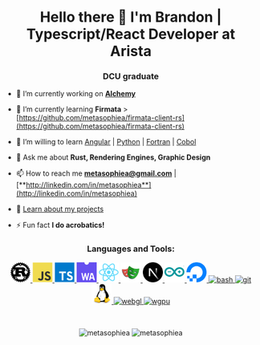 <h1 align="center">Hello there 👋 I'm Brandon | Typescript/React Developer at Arista</h1>
<h3 align="center">DCU graduate</h3>

- 🔭 I’m currently working on [**Alchemy**](https://alchemy.metasophiea.com)

- 🌱 I’m currently learning **Firmata** > [https://github.com/metasophiea/firmata-client-rs](https://github.com/metasophiea/firmata-client-rs)

- 🤝 I’m willing to learn [Angular](https://github.com/angular/angular) | [Python](https://www.python.org) |  [Fortran](https://fortran-lang.org) | [Cobol](https://www.ibm.com/topics/cobol)

- 💬 Ask me about **Rust, Rendering Engines, Graphic Design**

- 📫 How to reach me [**metasophiea@gmail.com**](mailto:metasophiea@gmail.com) | [**http://linkedin.com/in/metasophiea**](http://linkedin.com/in/metasophiea)

- 📄 [Learn about my projects](https://metasophiea.com)
 
- ⚡ Fun fact **I do acrobatics!**

<h3 align="center">Languages and Tools:</h3>
<p align="center">
  <a href="https://www.rust-lang.org" target="_blank" rel="noreferrer"> 
    <img src="https://raw.githubusercontent.com/devicons/devicon/master/icons/rust/rust-original.svg" alt="rust" width="40" height="40"/> 
  </a>
  <a href="https://www.w3schools.com/js/" target="_blank" rel="noreferrer"> 
    <img src="https://raw.githubusercontent.com/devicons/devicon/master/icons/javascript/javascript-original.svg" alt="javascript" width="40" height="40"/> 
  </a>
  <a href="https://www.typescriptlang.org" target="_blank" rel="noreferrer"> 
    <img src="https://raw.githubusercontent.com/devicons/devicon/master/icons/typescript/typescript-original.svg" alt="typescript" width="40" height="40"/> 
  </a>
  <a href="https://webassembly.org" target="_blank" rel="noreferrer"> 
    <img src="https://raw.githubusercontent.com/devicons/devicon/master/icons/wasm/wasm-original.svg" alt="wasm" width="40" height="40"/> 
  </a>
  <a href="https://react.dev" target="_blank" rel="noreferrer"> 
    <img src="https://raw.githubusercontent.com/devicons/devicon/master/icons/react/react-original.svg" alt="react" width="40" height="40"/> 
  </a>
  <a href="https://playwright.dev" target="_blank" rel="noreferrer"> 
    <img src="https://raw.githubusercontent.com/devicons/devicon/master/icons/playwright/playwright-original.svg" alt="playwright" width="40" height="40"/> 
  </a>
  <a href="https://nextjs.org" target="_blank" rel="noreferrer"> 
    <img src="https://raw.githubusercontent.com/devicons/devicon/master/icons/nextjs/nextjs-original.svg" alt="nextjs" width="40" height="40"/> 
  </a>
  <a href="http://arduino.cc/" target="_blank" rel="noreferrer"> 
    <img src="https://raw.githubusercontent.com/devicons/devicon/master/icons/arduino/arduino-original.svg" alt="arduino" width="40" height="40"/> 
  </a> 
  <a href="https://www.digitalocean.com" target="_blank" rel="noreferrer"> 
    <img src="https://raw.githubusercontent.com/devicons/devicon/master/icons/digitalocean/digitalocean-original.svg" alt="digitalocean" width="40" height="40"/> 
  </a> 
  <a href="https://www.gnu.org/software/bash/" target="_blank" rel="noreferrer"> 
    <img src="https://www.vectorlogo.zone/logos/gnu_bash/gnu_bash-icon.svg" alt="bash" width="40" height="40"/> 
  </a> 
  <a href="https://git-scm.com/" target="_blank" rel="noreferrer"> 
    <img src="https://www.vectorlogo.zone/logos/git-scm/git-scm-icon.svg" alt="git" width="40" height="40"/> 
  </a> 
  <a href="https://www.linux.org/" target="_blank" rel="noreferrer"> 
    <img src="https://raw.githubusercontent.com/devicons/devicon/master/icons/linux/linux-original.svg" alt="linux" width="40" height="40"/> 
  </a>
  <a href="https://developer.mozilla.org/en-US/docs/Web/API/WebGL_API" target="_blank" rel="noreferrer"> 
    <img src="https://upload.wikimedia.org/wikipedia/commons/2/25/WebGL_Logo.svg" alt="webgl" width="40" height="40"/> 
  </a>
  <a href="https://wgpu.rs" target="_blank" rel="noreferrer"> 
    <img src="https://wgpu.rs/logo.min.svg" alt="wgpu" width="40" height="40"/> 
  </a>
</p>

&nbsp;

<div align="center">
    <img align="center" src="https://github-readme-stats.vercel.app/api/top-langs/?username=metasophiea&layout=compact&langs_count=10&theme=dark" alt="metasophiea" />
    <img align="center" src="https://github-readme-stats.vercel.app/api?username=metasophiea&show_icons=true&theme=dark&locale=en" alt="metasophiea" />
</div>
